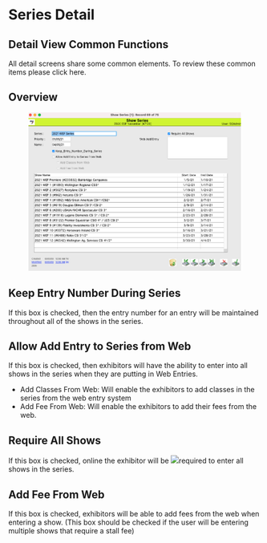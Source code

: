 # Series Detail

## Detail View Common Functions

All detail screens share some common elements. To review these common items please click here.

## Overview

<figure><img src="../../.gitbook/assets/seriesmissing1.png" alt=""><figcaption></figcaption></figure>

## Keep Entry Number During Series

If this box is checked, then the entry number for an entry will be maintained throughout all of the shows in the series.

## Allow Add Entry to Series from Web

If this box is checked, then exhibitors will have the ability to enter into all shows in the series when they are putting in Web Entries.

* Add Classes From Web: Will enable the exhibitors to add classes in the series from the web entry system
* Add Fee From Web: Will enable the exhibitors to add their fees from the web.

## Require All Shows

If this box is checked, online the exhibitor will be ![](http://docs.showgroundsonline.com/wp-content/uploads/2021/07/img\_60e710dc8e4bd.png)required to enter all shows in the series.

## Add Fee From Web

If this box is checked, exhibitors will be able to add fees from the web when entering a show. (This box should be checked if the user will be entering multiple shows that require a stall fee)
